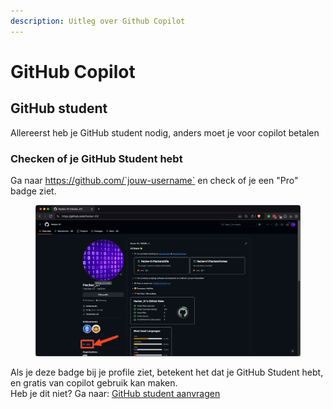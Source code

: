 ```yaml
---
description: Uitleg over Github Copilot
---
```


# GitHub Copilot

## GitHub student

Allereerst heb je GitHub student nodig, anders moet je voor copilot betalen

### Checken of je GitHub Student hebt

Ga naar https://github.com/`jouw-username` en check of je een "Pro" badge ziet.

<figure><img src=".gitbook/assets/SCR-20241111-kgby.png" alt=""><figcaption></figcaption></figure>

Als je deze badge bij je profile ziet, betekent het dat je GitHub Student hebt, en gratis van copilot gebruik kan maken.\
Heb je dit niet? Ga naar: [GitHub student aanvragen](github-student.md)
